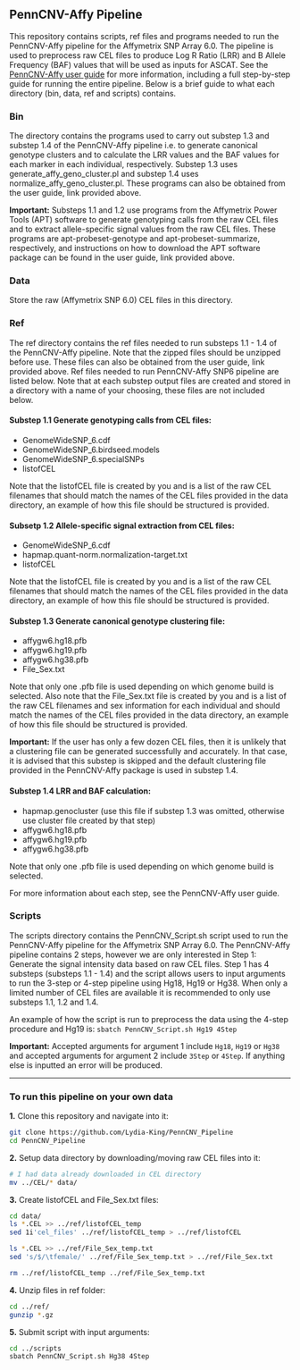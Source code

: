 ## PennCNV-Affy Pipeline 

This repository contains scripts, ref files and programs needed to run the PennCNV-Affy pipeline for the Affymetrix SNP Array 6.0. The pipeline is used to preprocess raw CEL files to produce Log R Ratio (LRR) and B Allele Frequency (BAF) values that will be used as inputs for ASCAT. See the [PennCNV-Affy user guide](http://penncnv.openbioinformatics.org/en/latest/user-guide/affy/) for more information, including a full step-by-step guide for running the entire pipeline. Below is a brief guide to what each directory (bin, data, ref and scripts) contains. 

### **Bin**
The directory contains the programs used to carry out substep 1.3 and substep 1.4 of the PennCNV-Affy pipeline i.e. to generate canonical genotype clusters and to calculate the LRR values and the BAF values for each marker in each individual, respectively. Substep 1.3 uses generate_affy_geno_cluster.pl and substep 1.4 uses normalize_affy_geno_cluster.pl. These programs can also be obtained from the user guide, link provided above. 

**Important:** Substeps 1.1 and 1.2 use programs from the Affymetrix Power Tools (APT) software to generate genotyping calls from the raw CEL files and to extract allele-specific signal values from the raw CEL files. These programs are apt-probeset-genotype and apt-probeset-summarize, respectively, and instructions on how to download the APT software package can be found in the user guide, link provided above. 

### **Data**
Store the raw (Affymetrix SNP 6.0) CEL files in this directory. 

### **Ref**
The ref directory contains the ref files needed to run substeps 1.1 - 1.4 of the PennCNV-Affy pipeline. Note that the zipped files should be unzipped before use. These files can also be obtained from the user guide, link provided above. Ref files needed to run PennCNV-Affy SNP6 pipeline are listed below. Note that at each substep output files are created and stored in a directory with a name of your choosing, these files are not included below.

#### **Substep 1.1 Generate genotyping calls from CEL files:**

- GenomeWideSNP_6.cdf
- GenomeWideSNP_6.birdseed.models
- GenomeWideSNP_6.specialSNPs
- listofCEL 

Note that the listofCEL file is created by you and is a list of the raw CEL filenames that should match the names of the CEL files provided in the data directory, an example of how this file should be structured is provided.

#### **Subsetp 1.2 Allele-specific signal extraction from CEL files:**

- GenomeWideSNP_6.cdf
- hapmap.quant-norm.normalization-target.txt
- listofCEL 

Note that the listofCEL file is created by you and is a list of the raw CEL filenames that should match the names of the CEL files provided in the data directory, an example of how this file should be structured is provided.

#### **Substep 1.3 Generate canonical genotype clustering file:**

- affygw6.hg18.pfb
- affygw6.hg19.pfb
- affygw6.hg38.pfb 
- File_Sex.txt 

Note that only one .pfb file is used depending on which genome build is selected. Also note that the File_Sex.txt file is created by you and is a list of the raw CEL filenames and sex information for each individual and should match the names of the CEL files provided in the data directory, an example of how this file should be structured is provided. 

**Important:** If the user has only a few dozen CEL files, then it is unlikely that a clustering file can be generated successfully and accurately. In that case, it is advised that this substep is skipped and the default clustering file provided in the PennCNV-Affy package is used in substep 1.4. 

#### **Substep 1.4 LRR and BAF calculation:**

- hapmap.genocluster (use this file if substep 1.3 was omitted, otherwise use cluster file created by that step)
- affygw6.hg18.pfb
- affygw6.hg19.pfb
- affygw6.hg38.pfb 

Note that only one .pfb file is used depending on which genome build is selected.

For more information about each step, see the PennCNV-Affy user guide.

### **Scripts**
The scripts directory contains the PennCNV_Script.sh script used to run the PennCNV-Affy pipeline for the Affymetrix SNP Array 6.0. The PennCNV-Affy pipeline contains 2 steps, however we are only interested in Step 1: Generate the signal intensity data based on raw CEL files. Step 1 has 4 substeps (substeps 1.1 - 1.4) and the script allows users to input arguments to run the 3-step or 4-step pipeline using Hg18, Hg19 or Hg38. When only a limited number of CEL files are available it is recommended to only use substeps 1.1, 1.2 and 1.4.  

An example of how the script is run to preprocess the data using the 4-step procedure and Hg19 is: `sbatch PennCNV_Script.sh Hg19 4Step`  

**Important:** Accepted arguments for argument 1 include `Hg18`, `Hg19` or `Hg38` and accepted arguments for argument 2 include `3Step` or `4Step`. If anything else is inputted an error will be produced. 

-----

### **To run this pipeline on your own data**

**1.** Clone this repository and navigate into it:

```bash
git clone https://github.com/Lydia-King/PennCNV_Pipeline
cd PennCNV_Pipeline
```

**2.** Setup data directory by downloading/moving raw CEL files into it:
```bash
# I had data already downloaded in CEL directory
mv ../CEL/* data/ 
```

**3.** Create listofCEL and File_Sex.txt files:
```bash
cd data/
ls *.CEL >> ../ref/listofCEL_temp
sed 1i'cel_files' ../ref/listofCEL_temp > ../ref/listofCEL

ls *.CEL >> ../ref/File_Sex_temp.txt
sed 's/$/\tfemale/' ../ref/File_Sex_temp.txt > ../ref/File_Sex.txt

rm ../ref/listofCEL_temp ../ref/File_Sex_temp.txt
```

**4.** Unzip files in ref folder:
```bash
cd ../ref/
gunzip *.gz
```

**5.** Submit script with input arguments:
```bash
cd ../scripts
sbatch PennCNV_Script.sh Hg38 4Step
```
